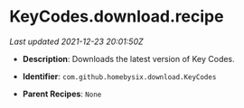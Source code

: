 # KeyCodes.download.recipe

_Last updated 2021-12-23 20:01:50Z_

- **Description**: Downloads the latest version of Key Codes.

- **Identifier**: `com.github.homebysix.download.KeyCodes`

- **Parent Recipes**: `None`
